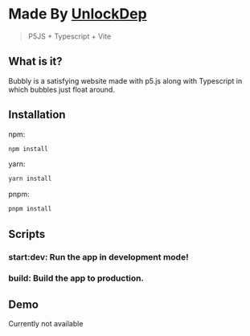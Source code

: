 # Made By [UnlockDep](https://github.com/UnlockDep/)

> P5JS + Typescript + Vite

## What is it?

Bubbly is a satisfying website made with p5.js along with Typescript in which bubbles just float around.

## Installation

npm:

```bash
npm install
```

yarn:

```bash
yarn install
```

pnpm:

```bash
pnpm install
```

## Scripts

### start:dev: Run the app in development mode!

### build: Build the app to production.

## Demo

Currently not available
